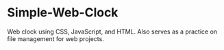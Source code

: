 # Simple-Web-Clock
 Web clock using CSS, JavaScript, and HTML. Also serves as a practice on file management for web projects.
